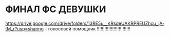 #  ФИНАЛ ФС ДЕВУШКИ
https://drive.google.com/drive/folders/13RE5u__KRsdeUAKRPREUZhcu_jA-tM_r?usp=sharing - голосовой помощник !!!!!!!!!!!!!!!!!!!!!!!!!!

